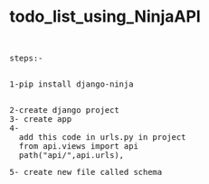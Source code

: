 # todo_list_using_NinjaAPI
<pre>

<p>steps:- </p>
1-pip install django-ninja</p>
2-create django project
3- create app
4-
  add this code in urls.py in project 
  from api.views import api
  path("api/",api.urls),
<p>5- create new file called schema</p>
  
</pre>

